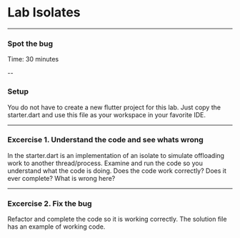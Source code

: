 # Lab Isolates

---
### Spot the bug
Time: 30 minutes

--
### Setup
You do not have to create a new flutter project for this lab. Just copy the starter.dart and use this file as your workspace in your favorite IDE.


---
### Excercise 1. Understand the code and see whats wrong
In the starter.dart is an implementation of an isolate to simulate offloading work to another thread/process.
Examine and run the code so you understand what the code is doing. Does the code work correctly? Does it ever complete?
What is wrong here?

---
### Excercise 2. Fix the bug
Refactor and complete the code so it is working correctly. The solution file has an example of working code. 